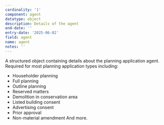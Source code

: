 ```yaml
---
cardinality: '1'
component: agent
datatype: object
description: Details of the agent
end-date: ''
entry-date: '2025-06-02'
field: agent
name: agent
notes: ''
---
```


A structured object containing details about the planning application agent. Required for most planning application types including:
- Householder planning
- Full planning
- Outline planning
- Reserved matters
- Demolition in conservation area
- Listed building consent
- Advertising consent
- Prior approval
- Non-material amendment
And more.